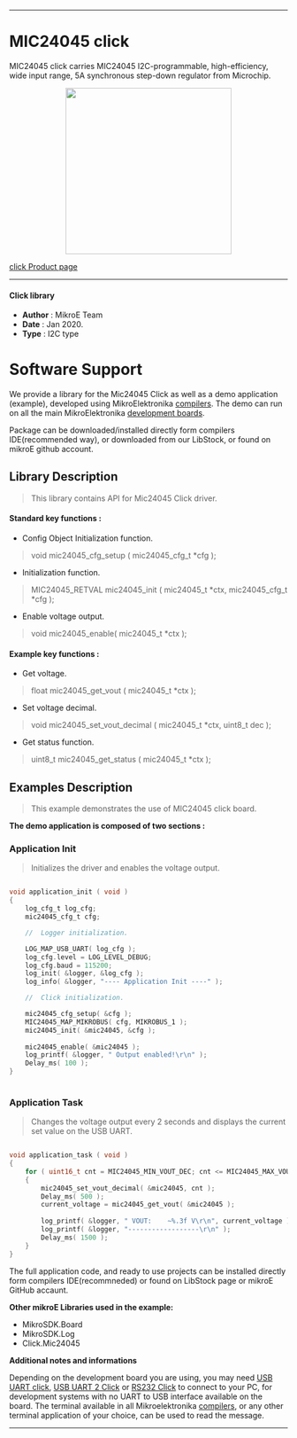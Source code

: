
---
# MIC24045 click

MIC24045 click carries MIC24045 I2C-programmable, high-efficiency, wide input range, 5A synchronous step-down regulator from Microchip.

<p align="center">
  <img src="https://download.mikroe.com/images/click_for_ide/mic24045_click.png" height=300px>
</p>

[click Product page](https://www.mikroe.com/mic24045-click)

---


#### Click library 

- **Author**        : MikroE Team
- **Date**          : Jan 2020.
- **Type**          : I2C type


# Software Support

We provide a library for the Mic24045 Click 
as well as a demo application (example), developed using MikroElektronika 
[compilers](https://shop.mikroe.com/compilers). 
The demo can run on all the main MikroElektronika [development boards](https://shop.mikroe.com/development-boards).

Package can be downloaded/installed directly form compilers IDE(recommended way), or downloaded from our LibStock, or found on mikroE github account. 

## Library Description

> This library contains API for Mic24045 Click driver.

#### Standard key functions :

- Config Object Initialization function.
> void mic24045_cfg_setup ( mic24045_cfg_t *cfg ); 
 
- Initialization function.
> MIC24045_RETVAL mic24045_init ( mic24045_t *ctx, mic24045_cfg_t *cfg );

- Enable voltage output.
> void mic24045_enable( mic24045_t *ctx );


#### Example key functions :

- Get voltage.
> float mic24045_get_vout ( mic24045_t *ctx );
 
- Set voltage decimal.
> void mic24045_set_vout_decimal ( mic24045_t *ctx, uint8_t dec );

- Get status function.
> uint8_t mic24045_get_status ( mic24045_t *ctx );

## Examples Description

> This example demonstrates the use of MIC24045 click board.

**The demo application is composed of two sections :**

### Application Init 

> Initializes the driver and enables the voltage output.

```c

void application_init ( void )
{
    log_cfg_t log_cfg;
    mic24045_cfg_t cfg;

    //  Logger initialization.

    LOG_MAP_USB_UART( log_cfg );
    log_cfg.level = LOG_LEVEL_DEBUG;
    log_cfg.baud = 115200;
    log_init( &logger, &log_cfg );
    log_info( &logger, "---- Application Init ----" );

    //  Click initialization.

    mic24045_cfg_setup( &cfg );
    MIC24045_MAP_MIKROBUS( cfg, MIKROBUS_1 );
    mic24045_init( &mic24045, &cfg );
    
    mic24045_enable( &mic24045 );
    log_printf( &logger, " Output enabled!\r\n" );
    Delay_ms( 100 );
}
  
```

### Application Task

> Changes the voltage output every 2 seconds and displays the current set value on the USB UART.

```c

void application_task ( void )
{
    for ( uint16_t cnt = MIC24045_MIN_VOUT_DEC; cnt <= MIC24045_MAX_VOUT_DEC; cnt += 15 )
    {
        mic24045_set_vout_decimal( &mic24045, cnt );
        Delay_ms( 500 );
        current_voltage = mic24045_get_vout( &mic24045 );
    
        log_printf( &logger, " VOUT:    ~%.3f V\r\n", current_voltage );
        log_printf( &logger, "------------------\r\n" );
        Delay_ms( 1500 );
    }
}

```

The full application code, and ready to use projects can be  installed directly form compilers IDE(recommneded) or found on LibStock page or mikroE GitHub accaunt.

**Other mikroE Libraries used in the example:** 

- MikroSDK.Board
- MikroSDK.Log
- Click.Mic24045

**Additional notes and informations**

Depending on the development board you are using, you may need 
[USB UART click](https://shop.mikroe.com/usb-uart-click), 
[USB UART 2 Click](https://shop.mikroe.com/usb-uart-2-click) or 
[RS232 Click](https://shop.mikroe.com/rs232-click) to connect to your PC, for 
development systems with no UART to USB interface available on the board. The 
terminal available in all Mikroelektronika 
[compilers](https://shop.mikroe.com/compilers), or any other terminal application 
of your choice, can be used to read the message.



---
